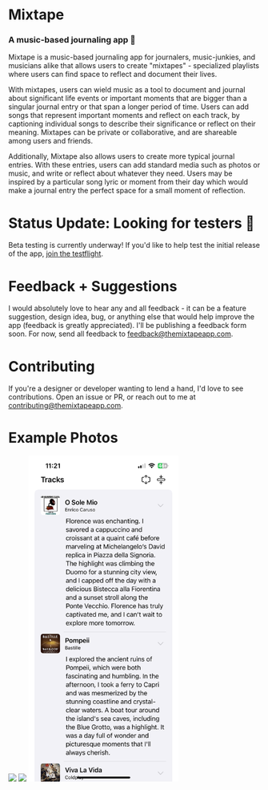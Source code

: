 # Mixtape

### A music-based journaling app 🎸

Mixtape is a music-based journaling app for journalers, music-junkies, and musicians alike that allows users to create "mixtapes" - specialized playlists where users can find space to reflect and document their lives.

With mixtapes, users can wield music as a tool to document and journal about significant life events or important moments that are bigger than a singular journal entry or that span a longer period of time. Users can add songs that represent important moments and reflect on each track, by captioning individual songs to describe their significance or reflect on their meaning. Mixtapes can be private or collaborative, and are shareable among users and friends.

Additionally, Mixtape also allows users to create more typical journal entries. With these entries, users can add standard media such as photos or music, and write or reflect about whatever they need. Users may be inspired by a particular song lyric or moment from their day which would make a journal entry the perfect space for a small moment of reflection.

# Status Update: Looking for testers 🚀

Beta testing is currently underway! If you'd like to help test the initial release of the app, [join the testflight](https://testflight.apple.com/join/3XQcCWMS).

# Feedback + Suggestions

I would absolutely love to hear any and all feedback - it can be a feature suggestion, design idea, bug, or anything else that would help improve the app (feedback is greatly appreciated). I'll be publishing a feedback form soon. For now, send all feedback to feedback@themixtapeapp.com.

# Contributing

If you're a designer or developer wanting to lend a hand, I'd love to see contributions. Open an issue or PR, or reach out to me at contributing@themixtapeapp.com.

# Example Photos
<p float="left">
  <img src="example_photos/IMG_3250.PNG" width=300>
  <img src="example_photos/IMG_3248.PNG" width=300>
  <img src="example_photos/IMG_3249.PNG" width=300>
</p>
<!-- ![title image](splash.png) -->

